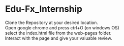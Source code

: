 # Edu-Fx_Internship  
Clone the Repository at your desired location.  
Open google chrome and press ctrl+O (on windows OS)  
select the index.html file from the web-pages folder.  
Interact with the page and give your valuable review.
